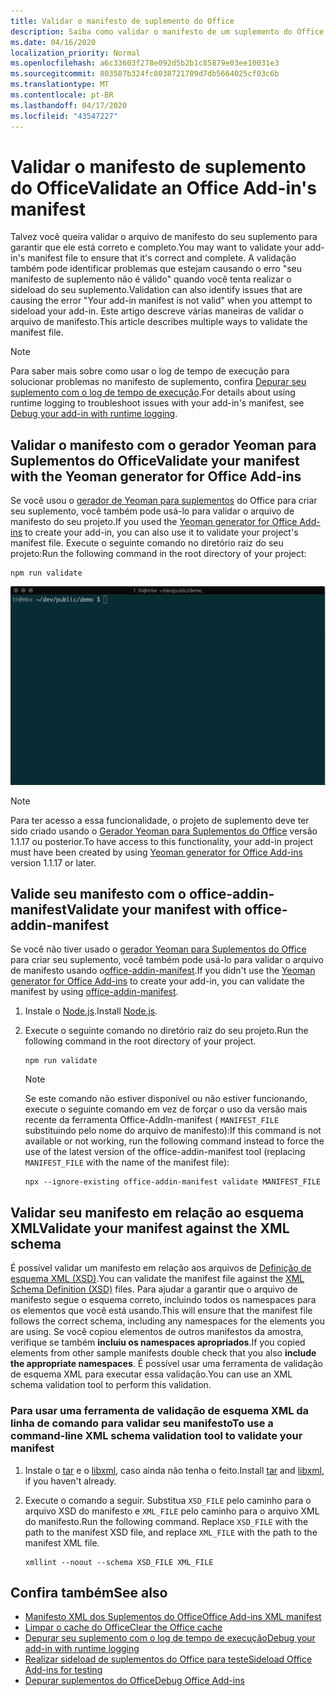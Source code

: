 ```yaml
---
title: Validar o manifesto de suplemento do Office
description: Saiba como validar o manifesto de um suplemento do Office usando o esquema XML e outras ferramentas.
ms.date: 04/16/2020
localization_priority: Normal
ms.openlocfilehash: a6c33603f278e092d5b2b1c85879e03ee10031e3
ms.sourcegitcommit: 803587b324fc8038721709d7db5664025cf03c6b
ms.translationtype: MT
ms.contentlocale: pt-BR
ms.lasthandoff: 04/17/2020
ms.locfileid: "43547227"
---
```

# <a name="validate-an-office-add-ins-manifest"></a><span data-ttu-id="bdf51-103">Validar o manifesto de suplemento do Office</span><span class="sxs-lookup"><span data-stu-id="bdf51-103">Validate an Office Add-in's manifest</span></span>

<span data-ttu-id="bdf51-104">Talvez você queira validar o arquivo de manifesto do seu suplemento para garantir que ele está correto e completo.</span><span class="sxs-lookup"><span data-stu-id="bdf51-104">You may want to validate your add-in's manifest file to ensure that it's correct and complete.</span></span> <span data-ttu-id="bdf51-105">A validação também pode identificar problemas que estejam causando o erro "seu manifesto de suplemento não é válido" quando você tenta realizar o sideload do seu suplemento.</span><span class="sxs-lookup"><span data-stu-id="bdf51-105">Validation can also identify issues that are causing the error "Your add-in manifest is not valid" when you attempt to sideload your add-in.</span></span> <span data-ttu-id="bdf51-106">Este artigo descreve várias maneiras de validar o arquivo de manifesto.</span><span class="sxs-lookup"><span data-stu-id="bdf51-106">This article describes multiple ways to validate the manifest file.</span></span>

> [!NOTE]
> <span data-ttu-id="bdf51-107">Para saber mais sobre como usar o log de tempo de execução para solucionar problemas no manifesto de suplemento, confira [Depurar seu suplemento com o log de tempo de execução](runtime-logging.md).</span><span class="sxs-lookup"><span data-stu-id="bdf51-107">For details about using runtime logging to troubleshoot issues with your add-in's manifest, see [Debug your add-in with runtime logging](runtime-logging.md).</span></span>

## <a name="validate-your-manifest-with-the-yeoman-generator-for-office-add-ins"></a><span data-ttu-id="bdf51-108">Validar o manifesto com o gerador Yeoman para Suplementos do Office</span><span class="sxs-lookup"><span data-stu-id="bdf51-108">Validate your manifest with the Yeoman generator for Office Add-ins</span></span>

<span data-ttu-id="bdf51-109">Se você usou o [gerador de Yeoman para suplementos](https://www.npmjs.com/package/generator-office) do Office para criar seu suplemento, você também pode usá-lo para validar o arquivo de manifesto do seu projeto.</span><span class="sxs-lookup"><span data-stu-id="bdf51-109">If you used the [Yeoman generator for Office Add-ins](https://www.npmjs.com/package/generator-office) to create your add-in, you can also use it to validate your project's manifest file.</span></span> <span data-ttu-id="bdf51-110">Execute o seguinte comando no diretório raiz do seu projeto:</span><span class="sxs-lookup"><span data-stu-id="bdf51-110">Run the following command in the root directory of your project:</span></span>

```command&nbsp;line
npm run validate
```

![Gif animado que mostra o validador Yo Office em execução na linha de comando e gerando os resultados que mostram que a validação foi aprovada](../images/yo-office-validator.gif)

> [!NOTE]
> <span data-ttu-id="bdf51-112">Para ter acesso a essa funcionalidade, o projeto de suplemento deve ter sido criado usando o [Gerador Yeoman para Suplementos do Office](https://www.npmjs.com/package/generator-office) versão 1.1.17 ou posterior.</span><span class="sxs-lookup"><span data-stu-id="bdf51-112">To have access to this functionality, your add-in project must have been created by using [Yeoman generator for Office Add-ins](https://www.npmjs.com/package/generator-office) version 1.1.17 or later.</span></span>

## <a name="validate-your-manifest-with-office-addin-manifest"></a><span data-ttu-id="bdf51-113">Valide seu manifesto com o office-addin-manifest</span><span class="sxs-lookup"><span data-stu-id="bdf51-113">Validate your manifest with office-addin-manifest</span></span>

<span data-ttu-id="bdf51-114">Se você não tiver usado o [gerador Yeoman para Suplementos do Office](https://www.npmjs.com/package/generator-office) para criar seu suplemento, você também pode usá-lo para validar o arquivo de manifesto usando o[office-addin-manifest](https://www.npmjs.com/package/office-addin-manifest).</span><span class="sxs-lookup"><span data-stu-id="bdf51-114">If you didn't use the [Yeoman generator for Office Add-ins](https://www.npmjs.com/package/generator-office) to create your add-in, you can validate the manifest by using [office-addin-manifest](https://www.npmjs.com/package/office-addin-manifest).</span></span>

1. <span data-ttu-id="bdf51-115">Instale o [Node.js](https://nodejs.org/download/).</span><span class="sxs-lookup"><span data-stu-id="bdf51-115">Install [Node.js](https://nodejs.org/download/).</span></span>

2. <span data-ttu-id="bdf51-116">Execute o seguinte comando no diretório raiz do seu projeto.</span><span class="sxs-lookup"><span data-stu-id="bdf51-116">Run the following command in the root directory of your project.</span></span> 

    ```command&nbsp;line
    npm run validate
    ```

    > [!NOTE]
    > <span data-ttu-id="bdf51-117">Se este comando não estiver disponível ou não estiver funcionando, execute o seguinte comando em vez de forçar o uso da versão mais recente da ferramenta Office-AddIn-manifest ( `MANIFEST_FILE` substituindo pelo nome do arquivo de manifesto):</span><span class="sxs-lookup"><span data-stu-id="bdf51-117">If this command is not available or not working, run the following command instead to force the use of the latest version of the office-addin-manifest tool (replacing `MANIFEST_FILE` with the name of the manifest file):</span></span>
    >
    > ```command&nbsp;line
    > npx --ignore-existing office-addin-manifest validate MANIFEST_FILE
    > ```

## <a name="validate-your-manifest-against-the-xml-schema"></a><span data-ttu-id="bdf51-118">Validar seu manifesto em relação ao esquema XML</span><span class="sxs-lookup"><span data-stu-id="bdf51-118">Validate your manifest against the XML schema</span></span>

<span data-ttu-id="bdf51-119">É possível validar um manifesto em relação aos arquivos de [Definição de esquema XML (XSD)](/openspecs/office_file_formats/ms-owemxml/c6a06390-34b8-4b42-82eb-b28be12494a8).</span><span class="sxs-lookup"><span data-stu-id="bdf51-119">You can validate the manifest file against the [XML Schema Definition (XSD)](/openspecs/office_file_formats/ms-owemxml/c6a06390-34b8-4b42-82eb-b28be12494a8) files.</span></span> <span data-ttu-id="bdf51-120">Para ajudar a garantir que o arquivo de manifesto segue o esquema correto, incluindo todos os namespaces para os elementos que você está usando.</span><span class="sxs-lookup"><span data-stu-id="bdf51-120">This will ensure that the manifest file follows the correct schema, including any namespaces for the elements you are using.</span></span> <span data-ttu-id="bdf51-121">Se você copiou elementos de outros manifestos da amostra, verifique se também **incluiu os namespaces apropriados**.</span><span class="sxs-lookup"><span data-stu-id="bdf51-121">If you copied elements from other sample manifests double check that you also **include the appropriate namespaces**.</span></span> <span data-ttu-id="bdf51-122">É possível usar uma ferramenta de validação de esquema XML para executar essa validação.</span><span class="sxs-lookup"><span data-stu-id="bdf51-122">You can use an XML schema validation tool to perform this validation.</span></span>

### <a name="to-use-a-command-line-xml-schema-validation-tool-to-validate-your-manifest"></a><span data-ttu-id="bdf51-123">Para usar uma ferramenta de validação de esquema XML da linha de comando para validar seu manifesto</span><span class="sxs-lookup"><span data-stu-id="bdf51-123">To use a command-line XML schema validation tool to validate your manifest</span></span>

1. <span data-ttu-id="bdf51-124">Instale o [tar](https://www.gnu.org/software/tar/) e o [libxml](http://xmlsoft.org/FAQ.html), caso ainda não tenha o feito.</span><span class="sxs-lookup"><span data-stu-id="bdf51-124">Install [tar](https://www.gnu.org/software/tar/) and [libxml](http://xmlsoft.org/FAQ.html), if you haven't already.</span></span>

2. <span data-ttu-id="bdf51-p104">Execute o comando a seguir. Substitua `XSD_FILE` pelo caminho para o arquivo XSD do manifesto e `XML_FILE` pelo caminho para o arquivo XML do manifesto.</span><span class="sxs-lookup"><span data-stu-id="bdf51-p104">Run the following command. Replace `XSD_FILE` with the path to the manifest XSD file, and replace `XML_FILE` with the path to the manifest XML file.</span></span>
    
    ```command&nbsp;line
    xmllint --noout --schema XSD_FILE XML_FILE
    ```

## <a name="see-also"></a><span data-ttu-id="bdf51-127">Confira também</span><span class="sxs-lookup"><span data-stu-id="bdf51-127">See also</span></span>

- [<span data-ttu-id="bdf51-128">Manifesto XML dos Suplementos do Office</span><span class="sxs-lookup"><span data-stu-id="bdf51-128">Office Add-ins XML manifest</span></span>](../develop/add-in-manifests.md)
- [<span data-ttu-id="bdf51-129">Limpar o cache do Office</span><span class="sxs-lookup"><span data-stu-id="bdf51-129">Clear the Office cache</span></span>](clear-cache.md)
- [<span data-ttu-id="bdf51-130">Depurar seu suplemento com o log de tempo de execução</span><span class="sxs-lookup"><span data-stu-id="bdf51-130">Debug your add-in with runtime logging</span></span>](runtime-logging.md)
- [<span data-ttu-id="bdf51-131">Realizar sideload de suplementos do Office para teste</span><span class="sxs-lookup"><span data-stu-id="bdf51-131">Sideload Office Add-ins for testing</span></span>](sideload-office-add-ins-for-testing.md)
- [<span data-ttu-id="bdf51-132">Depurar suplementos do Office</span><span class="sxs-lookup"><span data-stu-id="bdf51-132">Debug Office Add-ins</span></span>](debug-add-ins-using-f12-developer-tools-on-windows-10.md)

